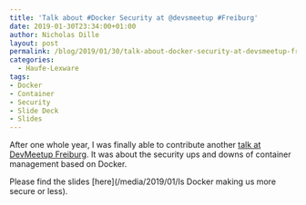 ```yaml
---
title: 'Talk about #Docker Security at @devsmeetup #Freiburg'
date: 2019-01-30T23:34:00+01:00
author: Nicholas Dille
layout: post
permalink: /blog/2019/01/30/talk-about-docker-security-at-devsmeetup-freiburg/
categories:
  - Haufe-Lexware
tags:
- Docker
- Container
- Security
- Slide Deck
- Slides
---
```

After one whole year, I was finally able to contribute another [talk at DevMeetup Freiburg](https://www.meetup.com/de-DE/Devsmeetup-Freiburg/events/vlftklyzcbnc/). It was about the security ups and downs of container management based on Docker.<!--more-->

Please find the slides [here](/media/2019/01/Is Docker making us more secure or less).